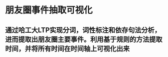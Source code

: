 朋友圈事件抽取可视化
==================
  通过哈工大LTP实现分词，词性标注和依存句法分析，进而提取出朋友圈主要事件。利用基于规则的方法提取时间，并将所有时间在时间轴上可视化出来
  --------------------------------------------------------
